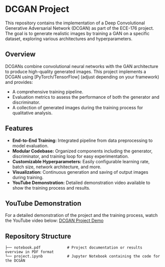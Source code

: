 # DCGAN Project

This repository contains the implementation of a Deep Convolutional Generative Adversarial Network (DCGAN) as part of the ECE-176 project. The goal is to generate realistic images by training a GAN on a specific dataset, exploring various architectures and hyperparameters.

## Overview

DCGANs combine convolutional neural networks with the GAN architecture to produce high-quality generated images. This project implements a DCGAN using [PyTorch/TensorFlow] (adjust depending on your framework) and provides:
- A comprehensive training pipeline.
- Evaluation metrics to assess the performance of both the generator and discriminator.
- A collection of generated images during the training process for qualitative analysis.

## Features

- **End-to-End Training:** Integrated pipeline from data preprocessing to model evaluation.
- **Modular Codebase:** Organized components including the generator, discriminator, and training loop for easy experimentation.
- **Customizable Hyperparameters:** Easily configurable learning rate, batch size, network architecture, and more.
- **Visualization:** Continuous generation and saving of output images during training.
- **YouTube Demonstration:** Detailed demonstration video available to show the training process and results.

## YouTube Demonstration

For a detailed demonstration of the project and the training process, watch the YouTube video below: [DCGAN Project Demo](https://youtu.be/OXE5zRu8pFE)

## Repository Structure

```plaintext
├── notebook.pdf            # Project documentation or results overview in PDF format
└── project.ipynb           # Jupyter Notebook containing the code for the DCGAN

